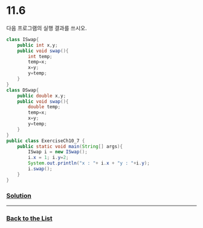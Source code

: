 # 11.6

다음 프로그램의 실행 결과를 쓰시오.

```java
class ISwap{
    public int x,y;
    public void swap(){
        int temp;
        temp=x;
        x=y;
        y=temp;
    }
}
class DSwap{
    public double x,y;
    public void swap(){
        double temp;
        temp=x;
        x=y;
        y=temp;
    }
}
public class ExerciseCh10_7 {
    public static void main(String[] args){
        ISwap i = new ISwap();
        i.x = 1; i.y=2;
        System.out.println("x : "+ i.x + "y : "+i.y);
        i.swap();
    }
}
```

### [**Solution**](../Solutions/11.6.md)

___

### [**Back to the List**](../#list-of-problems)
